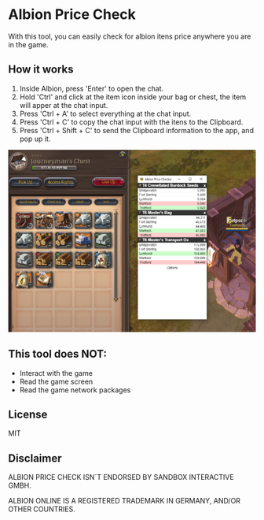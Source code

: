 # Albion Price Check
With this tool, you can easily check for albion itens price anywhere you are in the game.

## How it works

1. Inside Albion, press 'Enter' to open the chat.
2. Hold 'Ctrl' and click at the item icon inside your bag or chest, the item will apper at the chat input.
3. Press 'Ctrl + A' to select everything at the chat input.
4. Press 'Ctrl + C' to copy the chat input with the itens to the Clipboard.
5. Press 'Ctrl + Shift + C' to send the Clipboard information to the app, and pop up it.

![](resources/albion2.PNG)

## This tool does NOT:

- Interact with the game
- Read the game screen
- Read the game network packages

## License

MIT

## Disclaimer

ALBION PRICE CHECK ISN´T ENDORSED BY SANDBOX INTERACTIVE GMBH. 

ALBION ONLINE IS A REGISTERED TRADEMARK IN GERMANY, AND/OR OTHER COUNTRIES.

